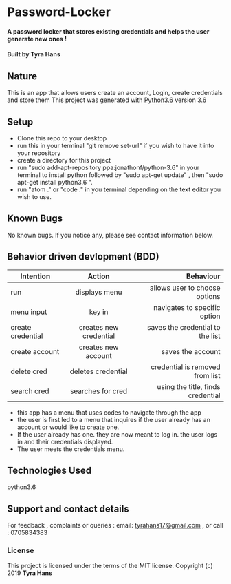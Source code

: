 # Password-Locker
#### A password locker that stores existing credentials and helps the user generate new ones !
#### Built by **Tyra Hans**
## Nature
This is an app that allows users create an account, Login, create credentials and store them
This project was generated with [Python3.6](https://docs.python.org/3.6/) version 3.6

## Setup
* Clone this repo to your desktop
* run this in your terminal "git remove set-url" if you wish to have it into your repository
* create a directory for this project
* run "sudo add-apt-repository ppa:jonathonf/python-3.6" in your terminal to install python followed by "sudo apt-get update" , then "sudo apt-get install python3.6 ".
* run "atom ." or "code ." in you terminal depending on the text editor you wish to use.

## Known Bugs
No known bugs. If you notice any, please see contact information below.

## Behavior driven devlopment (BDD)
| Intention        | Action               | Behaviour                         |
| ---------------- |:--------------------:| ---------------------------------:|
| run              |displays menu         | allows user to choose options     |
| menu  input      |key in                | navigates to specific option      |
| create credential|creates new credential| saves the credential to the list  |
| create account   |creates new account   | saves the account                 |
| delete cred      |deletes credential    | credential is removed from list   |
| search cred      |searches for cred     | using the title, finds credential |


* this app has a menu that uses codes to navigate through the app
* the user is first led to a menu that inquires if the user already has an account or would like to
create one.
* If the user already has one. they are now meant to log in. the user logs in and their credentials displayed. 
* The user meets the credentials menu.
## Technologies Used
python3.6
## Support and contact details
For feedback , complaints or queries :
 email: tyrahans17@gmail.com , or call : 0705834383
### License
This project is licensed under the terms of the MIT license.
Copyright (c) 2019 **Tyra Hans**
